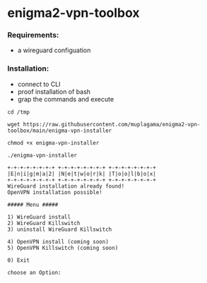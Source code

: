 # enigma2-vpn-toolbox

### Requirements:
- a wireguard configuation

### Installation:
- connect to CLI
- proof installation of bash
- grap the commands and execute

```
cd /tmp

wget https://raw.githubusercontent.com/muplagama/enigma2-vpn-toolbox/main/enigma-vpn-installer

chmod +x enigma-vpn-installer

./enigma-vpn-installer
```

```
+-+-+-+-+-+-+-+ +-+-+-+-+-+-+-+ +-+-+-+-+-+-+-+
|E|n|i|g|m|a|2| |N|e|t|w|o|r|k| |T|o|o|l|b|o|x|
+-+-+-+-+-+-+-+ +-+-+-+-+-+-+-+ +-+-+-+-+-+-+-+
WireGuard installation already found!
OpenVPN installation possible!

##### Menu #####

1) WireGuard install
2) WireGuard Killswitch
3) uninstall WireGuard Killswitch

4) OpenVPN install (coming soon)
5) OpenVPN Killswitch (coming soon)

0) Exit

choose an Option: 
```

